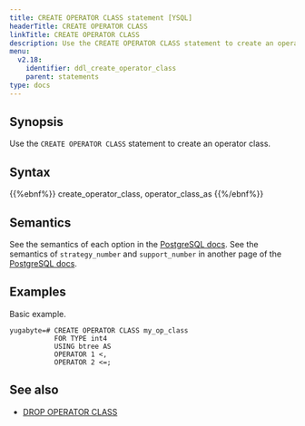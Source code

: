 ```yaml
---
title: CREATE OPERATOR CLASS statement [YSQL]
headerTitle: CREATE OPERATOR CLASS
linkTitle: CREATE OPERATOR CLASS
description: Use the CREATE OPERATOR CLASS statement to create an operator class.
menu:
  v2.18:
    identifier: ddl_create_operator_class
    parent: statements
type: docs
---
```


## Synopsis

Use the `CREATE OPERATOR CLASS` statement to create an operator class.

## Syntax

{{%ebnf%}}
  create_operator_class,
  operator_class_as
{{%/ebnf%}}

## Semantics

See the semantics of each option in the [PostgreSQL docs][postgresql-docs-create-op-class].  See the
semantics of `strategy_number` and `support_number` in another page of the [PostgreSQL
docs][postgresql-docs-xindex].

## Examples

Basic example.

```plpgsql
yugabyte=# CREATE OPERATOR CLASS my_op_class
           FOR TYPE int4
           USING btree AS
           OPERATOR 1 <,
           OPERATOR 2 <=;
```

## See also

- [DROP OPERATOR CLASS](../ddl_drop_operator_class)

[postgresql-docs-create-op-class]: https://www.postgresql.org/docs/11/sql-createopclass.html
[postgresql-docs-xindex]: https://www.postgresql.org/docs/11/xindex.html
